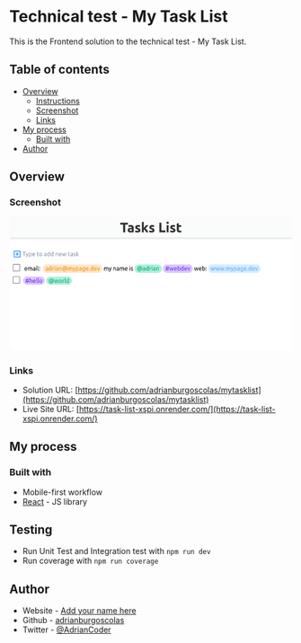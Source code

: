 # Technical test - My Task List

This is the Frontend solution to the technical test - My Task List. 

## Table of contents

- [Overview](#overview)
  - [Instructions](#Instructions)
  - [Screenshot](#screenshot)
  - [Links](#links)
- [My process](#my-process)
  - [Built with](#built-with)
- [Author](#author)


## Overview

### Screenshot

![](./screenshot.png)


### Links

- Solution URL: [https://github.com/adrianburgoscolas/mytasklist](https://github.com/adrianburgoscolas/mytasklist)
- Live Site URL: [https://task-list-xspi.onrender.com/](https://task-list-xspi.onrender.com/)

## My process

### Built with

- Mobile-first workflow
- [React](https://reactjs.org/) - JS library

## Testing
- Run Unit Test and Integration test with `npm run dev`
- Run coverage with `npm run coverage`

## Author

- Website - [Add your name here](https://www.your-site.com)
- Github - [adrianburgoscolas](https://github.com/adrianburgoscolas)
- Twitter - [@AdrianCoder](https://twitter.com/AdrianCoder)
